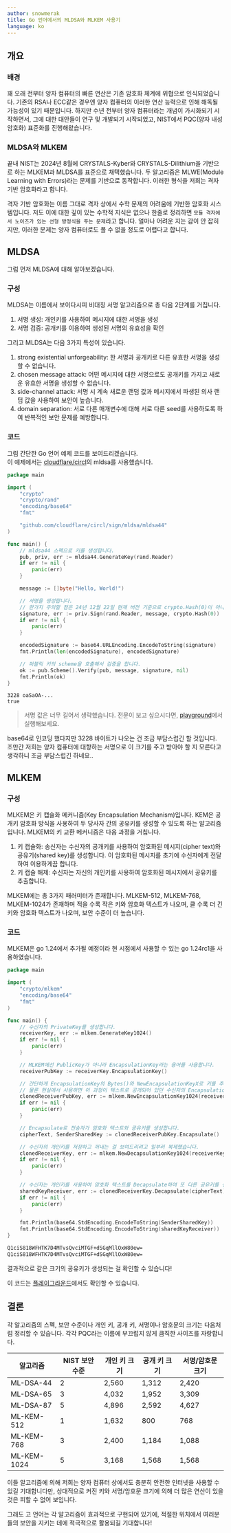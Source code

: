 ```yaml
---
author: snowmerak
title: Go 언어에서의 MLDSA와 MLKEM 사용기
language: ko
---
```


## 개요

### 배경

꽤 오래 전부터 양자 컴퓨터의 빠른 연산은 기존 암호화 체계에 위협으로 인식되었습니다. 기존의 RSA나 ECC같은 경우엔 양자 컴퓨터의 이러한 연산 능력으로 인해 해독될 가능성이 있기 때문입니다. 하지만 수년 전부터 양자 컴퓨터라는 개념이 가시화되기 시작하면서, 그에 대한 대안들이 연구 및 개발되기 시작되었고, NIST에서 PQC(양자 내성 암호화) 표준화를 진행해왔습니다.

### MLDSA와 MLKEM

끝내 NIST는 2024년 8월에 CRYSTALS-Kyber와 CRYSTALS-Dilithium을 기반으로 하는 MLKEM과 MLDSA를 표준으로 채택했습니다. 두 알고리즘은 MLWE(Module Learning with Errors)라는 문제를 기반으로 동작합니다. 이러한 형식을 저희는 격자 기반 암호화라고 합니다.

격자 기반 암호화는 이름 그대로 격자 상에서 수학 문제의 어려움에 기반한 암호화 시스템입니다. 저도 이에 대한 깊이 있는 수학적 지식은 없으나 한줄로 정리하면 `모듈 격자에서 노이즈가 있는 선형 방정식을 푸는 문제`라고 합니다. 얼마나 어려운 지는 감이 안 잡히지만, 이러한 문제는 양자 컴퓨터로도 풀 수 없을 정도로 어렵다고 합니다.

## MLDSA

그럼 먼저 MLDSA에 대해 알아보겠습니다.

### 구성

MLDSA는 이름에서 보이다시피 비대칭 서명 알고리즘으로 총 다음 2단계를 거칩니다.

1. 서명 생성: 개인키를 사용하여 메시지에 대한 서명을 생성
2. 서명 검증: 공개키를 이용하여 생성된 서명의 유효성을 확인

그리고 MLDSA는 다음 3가지 특성이 있습니다.

1. strong existential unforgeability: 한 서명과 공개키로 다른 유효한 서명을 생성할 수 없습니다.
2. chosen message attack: 어떤 메시지에 대한 서명으로도 공개키를 가지고 새로운 유효한 서명을 생성할 수 없습니다.
3. side-channel attack: 서명 시 계속 새로운 랜덤 값과 메시지에서 파생된 의사 랜덤 값을 사용하여 보안이 높습니다.
4. domain separation: 서로 다른 매개변수에 대해 서로 다른 seed를 사용하도록 하여 반복적인 보안 문제를 예방합니다.

### 코드

그럼 간단한 Go 언어 예제 코드를 보여드리겠습니다.  
이 예제에서는 [cloudflare/circl](github.com/cloudflare/circl)의 mldsa를 사용했습니다.

```go
package main

import (
	"crypto"
	"crypto/rand"
	"encoding/base64"
	"fmt"

	"github.com/cloudflare/circl/sign/mldsa/mldsa44"
)

func main() {
    // mldsa44 스펙으로 키를 생성합니다.
	pub, priv, err := mldsa44.GenerateKey(rand.Reader)
	if err != nil {
		panic(err)
	}

	message := []byte("Hello, World!")

    // 서명을 생성합니다.
    // 한가지 주의할 점은 24년 12월 22일 현재 버전 기준으로 crypto.Hash(0)이 아니면 에러가 발생합니다.
	signature, err := priv.Sign(rand.Reader, message, crypto.Hash(0))
	if err != nil {
		panic(err)
	}

	encodedSignature := base64.URLEncoding.EncodeToString(signature)
	fmt.Println(len(encodedSignature), encodedSignature)

    // 퍼블릭 키의 scheme을 호출해서 검증을 합니다.
	ok := pub.Scheme().Verify(pub, message, signature, nil)
	fmt.Println(ok)
}
```

```
3228 oaSaOA-...
true
```

> 서명 값은 너무 길어서 생략했습니다. 전문이 보고 싶으시다면, [playground](https://go.dev/play/p/nqbUnKpFW3j)에서 실행해보세요.

base64로 인코딩 했다지만 3228 바이트가 나오는 건 조금 부담스럽긴 할 것입니다.  
조만간 저희는 양자 컴퓨터에 대항하는 서명으로 이 크기를 주고 받아야 할 지 모른다고 생각하니 조금 부담스럽긴 하네요..

## MLKEM

### 구성

MLKEM은 키 캡슐화 메커니즘(Key Encapsulation Mechanism)입니다. KEM은 공개키 암호화 방식을 사용하여 두 당사자 간의 공유키를 생성할 수 있도록 하는 알고리즘입니다. MLKEM의 키 교환 메커니즘은 다음 과정을 거칩니다.

1. 키 캡슐화: 송신자는 수신자의 공개키를 사용하여 암호화된 메시지(cipher text)와 공유기(shared key)를 생성합니다. 이 암호화된 메시지를 초기에 수신자에게 전달하여 이용하게끔 합니다.
2. 키 캡슐 해제: 수신자는 자신의 개인키를 사용하여 암호화된 메시지에서 공유키를 추출합니다. 

MLKEM에는 총 3가지 패러미터가 존재합니다. MLKEM-512, MLKEM-768, MLKEM-1024가 존재하며 적을 수록 작은 키와 암호화 텍스트가 나오며, 클 수록 더 긴 키와 암호화 텍스트가 나오며, 보안 수준이 더 높습니다.

### 코드

MLKEM은 go 1.24에서 추가될 예정이라 현 시점에서 사용할 수 있는 go 1.24rc1을 사용하였습니다.

```go
package main

import (
	"crypto/mlkem"
	"encoding/base64"
	"fmt"
)

func main() {
    // 수신자의 PrivateKey를 생성합니다.
	receiverKey, err := mlkem.GenerateKey1024()
	if err != nil {
		panic(err)
	}

    // MLKEM에선 PublicKey가 아니라 EncapsulationKey라는 용어를 사용합니다.
	receiverPubKey := receiverKey.EncapsulationKey()

    // 간단하게 EncapsulationKey의 Bytes()와 NewEncapsulationKeyX로 키를 추출하고 다시 사용할 수 있음을 보여주기 위해 복제했습니다.
    // 물론 현실에서 사용하면 이 과정이 텍스트로 공개되어 있던 수신자의 EncapsulationKey키를 전송자가 객체로 만드는 과정이라 보시면 되겠습니다.
	clonedReceiverPubKey, err := mlkem.NewEncapsulationKey1024(receiverPubKey.Bytes())
	if err != nil {
		panic(err)
	}

    // Encapsulate로 전송자가 암호화 텍스트와 공유키를 생성합니다.
	cipherText, SenderSharedKey := clonedReceiverPubKey.Encapsulate()

    // 수신자의 개인키를 저장하고 꺼내는 걸 보여드리려고 일부러 복제했습니다.
	clonedReceiverKey, err := mlkem.NewDecapsulationKey1024(receiverKey.Bytes())
	if err != nil {
		panic(err)
	}

    // 수신자는 개인키를 사용하여 암호화 텍스트를 Decapsulate하여 또 다른 공유키를 생성합니다.
	sharedKeyReceiver, err := clonedReceiverKey.Decapsulate(cipherText)
	if err != nil {
		panic(err)
	}

	fmt.Println(base64.StdEncoding.EncodeToString(SenderSharedKey))
	fmt.Println(base64.StdEncoding.EncodeToString(sharedKeyReceiver))
}
```

```sh
Q1ciS818WFHTK7D4MTvsQvciMTGF+dSGqMllOxW80ew=
Q1ciS818WFHTK7D4MTvsQvciMTGF+dSGqMllOxW80ew=
```

결과적으로 같은 크기의 공유키가 생성되는 걸 확인할 수 있습니다!

이 코드는 [플레이그라운드](https://go.dev/play/p/n_cxNp435Qn?v=gotip)에서도 확인할 수 있습니다.

## 결론

각 알고리즘의 스펙, 보안 수준이나 개인 키, 공개 키, 서명이나 암호문의 크기는 다음처럼 정리할 수 있습니다. 각각 PQC라는 이름에 부끄럽지 않게 큼직한 사이즈를 자랑합니다.

|알고리즘|NIST 보안 수준|개인 키 크기|공개 키 크기|서명/암호문 크기|
|---|---|---|---|---|
|ML-DSA-44|2|2,560|1,312|2,420|
|ML-DSA-65|3|4,032|1,952|3,309|
|ML-DSA-87|5|4,896|2,592|4,627|
|ML-KEM-512|1|1,632|800|768|
|ML-KEM-768|3|2,400|1,184|1,088|
|ML-KEM-1024|5|3,168|1,568|1,568|

이들 알고리즘에 의해 저희는 양자 컴퓨터 상에서도 충분히 안전한 인터넷을 사용할 수 있길 기대합니다만, 상대적으로 커진 키와 서명/암호문 크기에 의해 더 많은 연산이 있을 것은 피할 수 없어 보입니다.

그래도 고 언어는 각 알고리즘이 효과적으로 구현되어 있기에, 적절한 위치에서 여러분들의 보안을 지키는 데에 적극적으로 활용되길 기대합니다!
